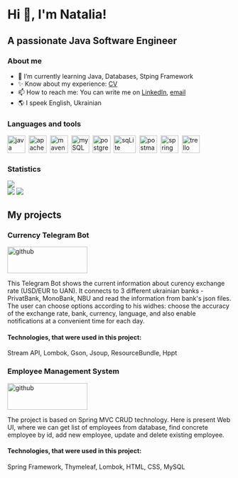 # Hi 👋, I'm Natalia!
## A passionate Java Software Engineer

### About me
- 🌱 I’m currently learning Java, Databases, Stping Framework
- ✨ Know about my experience: [CV](https://drive.google.com/file/d/1mSiqXnomj5-Kzs06Lf0jhM7yerN2UTH9/view?usp=sharing)
- 📫 How to reach me:  You can write me on [LinkedIn](https://www.linkedin.com/in/natalia-boichenko/), [email](mailto:natalya.andriychuk@gmail.com)
- 🌎 I speek English, Ukrainian


### Languages and tools
  <img src="https://cdn.jsdelivr.net/gh/devicons/devicon@latest/icons/java/java-original-wordmark.svg" title="java" width="40" height="40"/>&nbsp;
  <img src="https://cdn.jsdelivr.net/gh/devicons/devicon@latest/icons/apache/apache-original.svg" title="apache" width="40" height="40"/>&nbsp; 
  <img src="https://cdn.jsdelivr.net/gh/devicons/devicon@latest/icons/maven/maven-original.svg" title="maven" width="40" height="40"/>&nbsp; 
  <img src="https://cdn.jsdelivr.net/gh/devicons/devicon@latest/icons/mysql/mysql-original.svg" title="mySQL" width="40" height="40"/>&nbsp;
  <img src="https://cdn.jsdelivr.net/gh/devicons/devicon@latest/icons/postgresql/postgresql-original.svg" title="postgreSQL" width="40" height="40"/>&nbsp;
  <img src="https://cdn.jsdelivr.net/gh/devicons/devicon@latest/icons/sqlite/sqlite-original.svg" title="sqLite" width="50" height="40"/>&nbsp;
  <img src="https://cdn.jsdelivr.net/gh/devicons/devicon@latest/icons/postman/postman-original.svg" title="postman" width="40" height="40"/>&nbsp;
  <img src="https://cdn.jsdelivr.net/gh/devicons/devicon@latest/icons/spring/spring-original.svg" title="spring" width="40" height="40"/>&nbsp;
  <img src="https://cdn.jsdelivr.net/gh/devicons/devicon@latest/icons/trello/trello-original.svg" title="trello" width="40" height="40"/>&nbsp;
          
          
 ### Statistics         
 ![](http://github-profile-summary-cards.vercel.app/api/cards/profile-details?username=NatalyaBoychenko&theme=default)         
 ![](http://github-profile-summary-cards.vercel.app/api/cards/repos-per-language?username=NatalyaBoychenko&theme=default)
 ![](http://github-profile-summary-cards.vercel.app/api/cards/stats?username=NatalyaBoychenko&theme=default)

## My projects

### Currency Telegram Bot
[<img src="https://user-images.githubusercontent.com/33416429/92813512-27f0bb80-f376-11ea-8562-ee2b3e416aec.png"  title="github" width="180" height="60"/>](https://github.com/NatalyaBoychenko/CurrencyTelegramBot)       

This Telegram Bot shows the current information about curency exchange rate (USD/EUR to UAN). It connects to 3 different ukrainian banks - PrivatBank, MonoBank, NBU and read the information from bank's json files. The user can choose options according to his widhes: choose the accuracy of the exchange rate, bank, currency, language, and also enable notifications at a convenient time for each day.
#### Technologies, that were used in this project:
Stream API, Lombok, Gson, Jsoup, ResourceBundle, Hppt


### Employee Management System
[<img src="https://user-images.githubusercontent.com/33416429/92813512-27f0bb80-f376-11ea-8562-ee2b3e416aec.png"  title="github" width="180" height="60"/>]([https://github.com/NatalyaBoychenko/CurrencyTelegramBot](https://github.com/NatalyaBoychenko/Employee_Management_System_App))     

The project is based on Spring MVC CRUD technology. Here is present Web UI, where we can get list of employees from database, find concrete employee by id, add new employee, update and delete existing employee.
#### Technologies, that were used in this project:
Spring Framework, Thymeleaf, Lombok, HTML, CSS, MySQL
